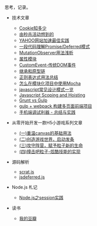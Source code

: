 思考，记录。

- 技术文章
  - [Cookie知多少](https://github.com/fwon/blog/issues/11)  
  - [由秒杀活动想到的](https://github.com/fwon/blog/issues/13)  
  - [YAHOO网站加速最佳实践](https://github.com/fwon/blog/issues/1)
  - [一段代码理解Promise/Deferred模式](https://github.com/fwon/blog/issues/2)
  - [MutationObserver用法浅析](https://github.com/fwon/blog/issues/5)
  - [属性模块](https://github.com/fwon/blog/issues/6)
  - [CustomEvent-传统DOM事件](https://github.com/fwon/blog/issues/7)
  - [继承和原型链](https://github.com/fwon/blog/issues/8)
  - [正则表达式用法总结](https://github.com/fwon/blog/issues/9)
  - [怎么在模块化项目中使用Mocha](https://github.com/fwon/blog/issues/10)
  - [javascript常见设计模式一览](https://github.com/fwon/blog/issues/14)
  - [Javascript Scoping and Hoisting](https://github.com/fwon/blog/issues/15)
  - [Grunt vs Gulp](https://github.com/fwon/blog/issues/16)
  - [gulp + webpack 构建多页面前端项目](https://github.com/fwon/blog/issues/17)
  - [手机端调试利器 - 总结与实践](https://github.com/fwon/blog/issues/18)

- 从零开始开发一款H5小游戏系列文章
  - [(一)重温canvas的基础用法](https://github.com/fwon/blog/issues/19)
  - [(二)创造游戏世界，启动发条](https://github.com/fwon/blog/issues/20)
  - [(三)攻守阵营，赋予粒子新的生命](https://github.com/fwon/blog/issues/21)
  - [(四)撞击吧粒子-炫酷技能的实现](https://github.com/fwon/blog/issues/22)
  
- 源码解析
  - [scrat.js](https://github.com/fwon/sources/blob/master/scrat.js)
  - [jsdeferred.js](https://github.com/fwon/sources/blob/master/jsdeferred.js)
  
- Node.js 札记

  - [Node.js之session实践](https://github.com/fwon/blog/issues/12)
  
- 读书

  - [我的豆瓣](http://www.douban.com/people/39652254/)
